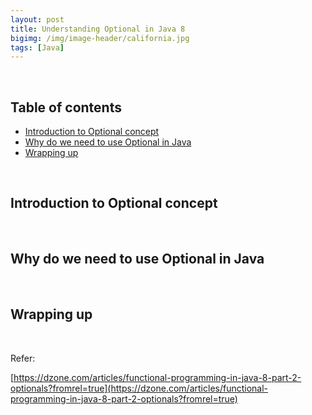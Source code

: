```yaml
---
layout: post
title: Understanding Optional in Java 8
bigimg: /img/image-header/california.jpg
tags: [Java]
---
```





<br>

## Table of contents
- [Introduction to Optional concept](#introduction-to-optional-concept)
- [Why do we need to use Optional in Java](#why-do-we-need-to-use-optional-in-java)
- [Wrapping up](#wrapping-up)



<br>

## Introduction to Optional concept




<br>

## Why do we need to use Optional in Java




<br>

## Wrapping up



<br>

Refer:

[https://dzone.com/articles/functional-programming-in-java-8-part-2-optionals?fromrel=true](https://dzone.com/articles/functional-programming-in-java-8-part-2-optionals?fromrel=true)